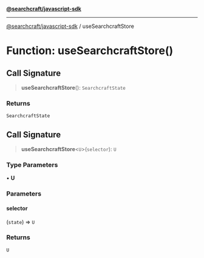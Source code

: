 [**@searchcraft/javascript-sdk**](/reference/sdk/js-vanilla/README.md)

***

[@searchcraft/javascript-sdk](/reference/sdk/js-vanilla/globals.md) / useSearchcraftStore

# Function: useSearchcraftStore()

## Call Signature

> **useSearchcraftStore**(): `SearchcraftState`

### Returns

`SearchcraftState`

## Call Signature

> **useSearchcraftStore**\<`U`\>(`selector`): `U`

### Type Parameters

• **U**

### Parameters

#### selector

(`state`) => `U`

### Returns

`U`
